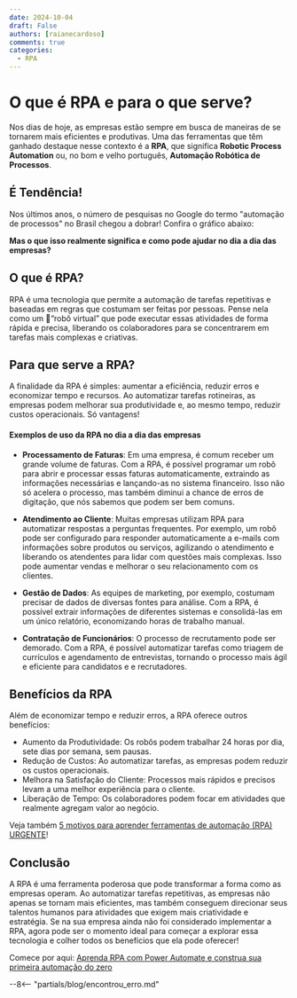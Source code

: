 ```yaml
---
date: 2024-10-04
draft: False
authors: [raianecardoso]
comments: true
categories:
  - RPA
---
```


# O que é RPA e para o que serve?

Nos dias de hoje, as empresas estão sempre em busca de maneiras de se tornarem mais eficientes e produtivas. Uma das ferramentas que têm ganhado destaque nesse contexto é a **RPA**, que significa **Robotic Process Automation** ou, no bom e velho português, **Automação Robótica de Processos**.

<!-- more -->

## É Tendência!

Nos últimos anos, o número de pesquisas no Google do termo "automação de processos" no Brasil chegou a dobrar! Confira o gráfico abaixo:

<script type="text/javascript" src="https://ssl.gstatic.com/trends_nrtr/3826_RC01/embed_loader.js"></script> <script type="text/javascript"> trends.embed.renderExploreWidget("TIMESERIES", {"comparisonItem":[{"keyword":"automação de processos","geo":"BR","time":"today 5-y"}],"category":0,"property":""}, {"exploreQuery":"date=today%205-y&geo=BR&q=automa%C3%A7%C3%A3o%20de%20processos","guestPath":"https://trends.google.com.br:443/trends/embed/"}); </script>

**Mas o que isso realmente significa e como pode ajudar no dia a dia das empresas?**

## O que é RPA?

RPA é uma tecnologia que permite a automação de tarefas repetitivas e baseadas em regras que costumam ser feitas por pessoas. Pense nela como um :robot:“robô virtual” que pode executar essas atividades de forma rápida e precisa, liberando os colaboradores para se concentrarem em tarefas mais complexas e criativas.

## Para que serve a RPA?

A finalidade da RPA é simples: aumentar a eficiência, reduzir erros e economizar tempo e recursos. Ao automatizar tarefas rotineiras, as empresas podem melhorar sua produtividade e, ao mesmo tempo, reduzir custos operacionais. Só vantagens!

#### Exemplos de uso da RPA no dia a dia das empresas

- **Processamento de Faturas**: Em uma empresa, é comum receber um grande volume de faturas. Com a RPA, é possível programar um robô para abrir e processar essas faturas automaticamente, extraindo as informações necessárias e lançando-as no sistema financeiro. Isso não só acelera o processo, mas também diminui a chance de erros de digitação, que nós sabemos que podem ser bem comuns.

- **Atendimento ao Cliente**: Muitas empresas utilizam RPA para automatizar respostas a perguntas frequentes. Por exemplo, um robô pode ser configurado para responder automaticamente a e-mails com informações sobre produtos ou serviços, agilizando o atendimento e liberando os atendentes para lidar com questões mais complexas. Isso pode aumentar vendas e melhorar o seu relacionamento com os clientes.

- **Gestão de Dados**: As equipes de marketing, por exemplo, costumam precisar de dados de diversas fontes para análise. Com a RPA, é possível extrair informações de diferentes sistemas e consolidá-las em um único relatório, economizando horas de trabalho manual.

- **Contratação de Funcionários**: O processo de recrutamento pode ser demorado. Com a RPA, é possível automatizar tarefas como triagem de currículos e agendamento de entrevistas, tornando o processo mais ágil e eficiente para candidatos e e recrutadores.

## Benefícios da RPA

Além de economizar tempo e reduzir erros, a RPA oferece outros benefícios:

- Aumento da Produtividade: Os robôs podem trabalhar 24 horas por dia, sete dias por semana, sem pausas.
- Redução de Custos: Ao automatizar tarefas, as empresas podem reduzir os custos operacionais.
- Melhora na Satisfação do Cliente: Processos mais rápidos e precisos levam a uma melhor experiência para o cliente.
- Liberação de Tempo: Os colaboradores podem focar em atividades que realmente agregam valor ao negócio.

Veja também [5 motivos para aprender ferramentas de automação (RPA) URGENTE](https://meadapt.com/blog/5-motivos-para-aprender-ferramentas-de-automa%C3%A7%C3%A3o-rpa-urgente/)!

## Conclusão

A RPA é uma ferramenta poderosa que pode transformar a forma como as empresas operam. Ao automatizar tarefas repetitivas, as empresas não apenas se tornam mais eficientes, mas também conseguem direcionar seus talentos humanos para atividades que exigem mais criatividade e estratégia. Se na sua empresa ainda não foi considerado implementar a RPA, agora pode ser o momento ideal para começar a explorar essa tecnologia e colher todos os benefícios que ela pode oferecer!

Comece por aqui: [Aprenda RPA com Power Automate e construa sua primeira automação do zero](https://meadapt.com/blog/aprenda-rpa-com-power-automate-e-construa-sua-primeira-automa%C3%A7%C3%A3o-do-zero/)

--8<-- "partials/blog/encontrou_erro.md"

